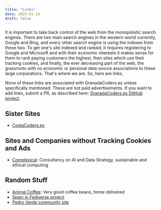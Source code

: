 ```yaml
---
title: "Links"
date: 2025-01-19
draft: false
---
```


It is important to take back control of the web from the monopolistic search engines. There are two main search engines in the western world currently, Google and Bing, and every other search engine is using the indexes from these two. To get one's site indexed and ranked, it requires registering to Google and Microsoft and with their economic interests it makes sense for them to rank paying customers the highest, then sites which use their tracking cookies, and finally, the ever decreasing part of the web, the grassroots with no economic or personal data source associations to these large corporations. That's where we are. So, here are links.

None of these links are associated with GranadaCoders.es unless specifically mentioned. These are not paid advertisements. If you want to add links, submit a PR, as described here: [GranadaCoders.es GitHub project](https://github.com/keskival/granadacoders.es).

## Sister Sites

- [CostaCoders.es](https://costacoders.es)

## Sites and Companies without Tracking Cookies and Ads

- [Complexical](http://complexical.com): Consultancy on AI and Data Strategy, sustainable and ethical computing

## Random Stuff

- [Animal Coffee](https://animalcoffee.es): Very good coffee beans, home delivered
- [Spain in Fediverse project](https://nokorpo.github.io/spain-into-the-fediverse/)
- [Pedro Verde community site](https://pedroverde.es)
